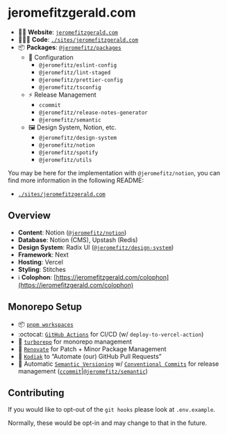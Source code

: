 # jeromefitzgerald.com

- 👱🏻️ **Website**: [`jeromefitzgerald.com`](https://jeromefitzgerald.com)
- 🧑🏼‍💻️ **Code**: [`./sites/jeromefitzgerald.com`](https://github.com/JeromeFitz/websites/tree/main/sites/jeromefitzgerald.com)
- 📦️ **Packages**: [`@jeromefitz/packages`](https://github.com/JeromeFitz/packages)
  - 🔧 Configuration
    - `@jeromefitz/eslint-config`
    - `@jeromefitz/lint-staged`
    - `@jeromefitz/prettier-config`
    - `@jeromefitz/tsconfig`
  - ⚡ Release Management
    - `ccommit`
    - `@jeromefitz/release-notes-generator`
    - `@jeromefitz/semantic`
  - 🖼️ Design System, Notion, etc.
    - `@jeromefitz/design-system`
    - `@jeromefitz/notion`
    - `@jeromefitz/spotify`
    - `@jeromefitz/utils`

You may be here for the implementation with `@jeromefitz/notion`, you can find more information in the following README:

- [`./sites/jeromefitzgerald.com`](https://github.com/JeromeFitz/websites/tree/main/sites/jeromefitzgerald.com)

## Overview

- **Content**: Notion ([`@jeromefitz/notion`](https://github.com/JeromeFitz/packages))
- **Database**: Notion (CMS), Upstash (Redis)
- **Design System**: Radix UI ([`@jeromefitz/design-system`](https://github.com/JeromeFitz/packages))
- **Framework**: Next
- **Hosting**: Vercel
- **Styling**: Stitches
- ℹ️ **Colophon**: [https://jeromefitzgerald.com/colophon](https://jeromefitzgerald.com/colophon)

## Monorepo Setup

- 📦 [`pnpm workspaces`](https://pnpm.io/pnpm-workspace_yaml)
- :octocat: [`GitHub Actions`](https://github.com/features/actions) for CI/CD (w/ `deploy-to-vercel-action`)
- 🔺️ [`turborepo`](https://github.com/vercel/turborepo) for monorepo management
- 🤖️ [`Renovate`](https://github.com/renovatebot/renovate) for Patch + Minor Package Management
- 🤖️ [`Kodiak`](https://kodiakhq.com) to “Automate (our) GitHub Pull Requests”
- 🤖️ Automatic [`Semantic Versioning`](https://semver.org) w/ [`Conventional Commits`](https://www.conventionalcommits.org) for release management ([`ccommit`](https://github.com/JeromeFitz/packages)|[`@jeromefitz/semantic`](https://github.com/JeromeFitz/packages))

## Contributing

If you would like to opt-out of the `git hooks` please look at `.env.example`.

Normally, these would be opt-in and may change to that in the future.
